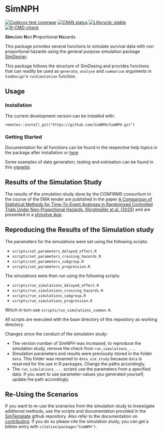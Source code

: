 # SimNPH

<!-- badges: start -->
[![Codecov test coverage](https://codecov.io/gh/SimNPH/SimNPH/branch/master/graph/badge.svg)](https://app.codecov.io/gh/SimNPH/SimNPH?branch=master)
[![CRAN status](https://www.r-pkg.org/badges/version/SimNPH)](https://CRAN.R-project.org/package=SimNPH)
[![Lifecycle: stable](https://img.shields.io/badge/lifecycle-stable-brightgreen.svg)](https://lifecycle.r-lib.org/articles/stages.html#stable)
[![R-CMD-check](https://github.com/SimNPH/SimNPH/actions/workflows/R-CMD-check.yaml/badge.svg)](https://github.com/SimNPH/SimNPH/actions/workflows/R-CMD-check.yaml)
<!-- badges: end -->

**Sim**ulate **N**on **P**roportional **H**azards

This package provides several functions to simulate survival data with non
proportional hazards using the general purpose simulation package
[SimDesign](https://cran.r-project.org/package=SimDesign).

This package follows the structure of SimDesing and provides functions that
can readily be used as `generate`, `analyse` and `summarise` arguments in 
`SimDesign`'s `runSimulation` function. 

## Usage

### Installation

The current development version can be installed with:

```
remotes::install_git("https://github.com/SimNPH/SimNPH.git")
```

### Getting Started

Documentation for all functions can be found in the respective help topics in
the package after installation or
[here](https://simnph.github.io/SimNPH/reference/index.html)

Some examples of data generation, testing and estimation can be found in this
[vignette](https://simnph.github.io/SimNPH/articles/vignettes_prebuild/simple_example.html).

## Results of the Simulation Study

The results of the simulation study done by the CONFIRMS consortium in the
course of the EMA tender are published in the paper 
[A Comparison of Statistical Methods for Time-To-Event Analyses in Randomized Controlled Trials Under Non-Proportional Hazards, Klinglmüller et al. (2025)](http://dx.doi.org/10.1002/sim.70019) 
and are presented in a [shinylive App](https://simnph.github.io/SimResultsShinylive/about.html). 

## Reproducing the Results of the Simulation study

The parameters for the simulations were set using the following scripts:

* `scripts/set_parameters_delayed_effect.R`
* `scripts/set_parameters_crossing_hazards.R`
* `scripts/set_parameters_subgroup.R`
* `scripts/set_parameters_progression.R`

The simulations were then run using the following scripts:

* `scripts/run_simulations_delayed_effect.R`
* `scripts/run_simulations_crossing_hazards.R`
* `scripts/run_simulations_subgroup.R`
* `scripts/run_simulations_progression.R`

Which in turn use `scripts/run_simulations_common.R`.

All scripts are executed with the base directory of this repository as working
directory.

Changes since the conduct of the simulation study:

* The version number of SimNPH was increased, to reproduce the simulation study, 
  remove the check from `run_simulations_...`
* Simulation parameters and results were previously stored in the folder `data`.
  This folder was renamed to `data_sim_study` because `data` is reserved for the
  use in R packages. Change the paths accordingly.
* The `run_simulations_...` scripts use the parameters from a specified data. If
  you want to use parameter-values you generated yourself, update the path 
  accordingly.
  
## Re-Using the Scenarios

If you want to re-use the scenarios from the simulation study to investigate
additional methods, use the scripts and documentation provided in the
[SimTemplate](https://github.com/SimNPH/SimTemplate) github repository. Also
refer to the documentation on
[contributing](https://simnph.github.io/SimNPH/CONTRIBUTING.html). If you do so
please cite the simulation study, you can get a bibtex entry with
`citation(package="SimNPH")`.

